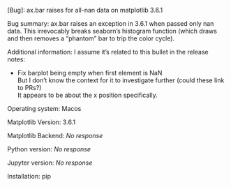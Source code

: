 [Bug]: ax.bar raises for all-nan data on matplotlib 3.6.1

Bug summary:
ax.bar raises an exception in 3.6.1 when passed only nan data. This irrevocably breaks seaborn’s histogram function (which draws and then removes a “phantom” bar to trip the color cycle).

Additional information:
I assume it’s related to this bullet in the release notes:
- Fix barplot being empty when first element is NaN  
But I don’t know the context for it to investigate further (could these link to PRs?)  
It appears to be about the x position specifically.

Operating system:
Macos

Matplotlib Version:
3.6.1

Matplotlib Backend:
_No response_

Python version:
_No response_

Jupyter version:
_No response_

Installation:
pip